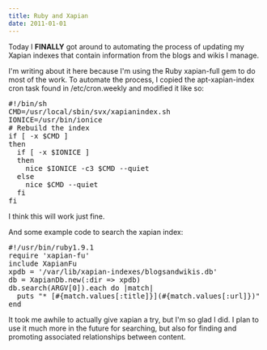 ```yaml
---
title: Ruby and Xapian
date: 2011-01-01
---
```

Today I **FINALLY** got around to automating the process of updating my Xapian indexes that contain information from the blogs and wikis I manage.

I'm writing about it here because I'm using the Ruby xapian-full gem to do most of the work. To automate the process, I copied the apt-xapian-index cron task found in /etc/cron.weekly and modified it like so:

<pre class="sh_sh">
#!/bin/sh
CMD=/usr/local/sbin/svx/xapianindex.sh
IONICE=/usr/bin/ionice
# Rebuild the index
if [ -x $CMD ]
then
  if [ -x $IONICE ]
  then
    nice $IONICE -c3 $CMD --quiet
  else
    nice $CMD --quiet
  fi
fi
</pre>

I think this will work just fine.

And some example code to search the xapian index:

<pre class="sh_ruby">
#!/usr/bin/ruby1.9.1
require 'xapian-fu'
include XapianFu
xpdb = '/var/lib/xapian-indexes/blogsandwikis.db'
db = XapianDb.new(:dir => xpdb)
db.search(ARGV[0]).each do |match|
  puts "* [#{match.values[:title]}](#{match.values[:url]})"
end
</pre>

It took me awhile to actually give xapian a try, but I'm so glad I did. I plan to use it much more in the future for searching, but also for finding and promoting associated relationships between content.

